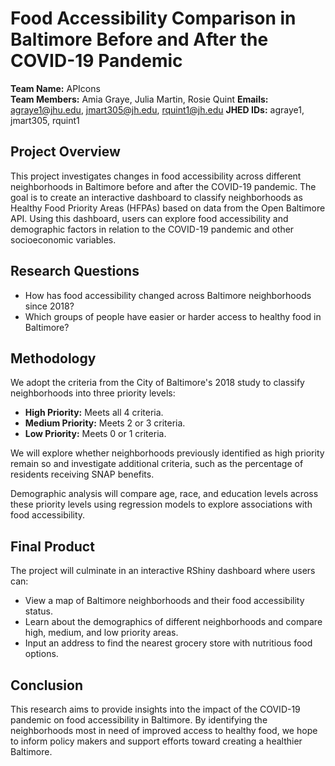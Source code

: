 # Food Accessibility Comparison in Baltimore Before and After the COVID-19 Pandemic

**Team Name:** APIcons  
**Team Members:** Amia Graye, Julia Martin, Rosie Quint
**Emails:** agraye1@jhu.edu, jmart305@jh.edu, rquint1@jh.edu
**JHED IDs:** agraye1, jmart305, rquint1

## Project Overview
This project investigates changes in food accessibility across different neighborhoods in Baltimore before and after the COVID-19 pandemic. The goal is to create an interactive dashboard to classify neighborhoods as Healthy Food Priority Areas (HFPAs) based on data from the Open Baltimore API. Using this dashboard, users can explore food accessibility and demographic factors in relation to the COVID-19 pandemic and other socioeconomic variables.

## Research Questions
- How has food accessibility changed across Baltimore neighborhoods since 2018?
- Which groups of people have easier or harder access to healthy food in Baltimore?

## Methodology
We adopt the criteria from the City of Baltimore's 2018 study to classify neighborhoods into three priority levels:
- **High Priority:** Meets all 4 criteria.
- **Medium Priority:** Meets 2 or 3 criteria.
- **Low Priority:** Meets 0 or 1 criteria.

We will explore whether neighborhoods previously identified as high priority remain so and investigate additional criteria, such as the percentage of residents receiving SNAP benefits.

Demographic analysis will compare age, race, and education levels across these priority levels using regression models to explore associations with food accessibility.

## Final Product
The project will culminate in an interactive RShiny dashboard where users can:
- View a map of Baltimore neighborhoods and their food accessibility status.
- Learn about the demographics of different neighborhoods and compare high, medium, and low priority areas.
- Input an address to find the nearest grocery store with nutritious food options.

## Conclusion
This research aims to provide insights into the impact of the COVID-19 pandemic on food accessibility in Baltimore. By identifying the neighborhoods most in need of improved access to healthy food, we hope to inform policy makers and support efforts toward creating a healthier Baltimore.

